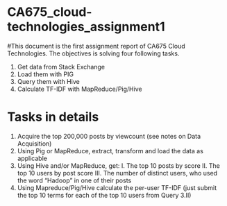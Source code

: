 # CA675_cloud-technologies_assignment1

#This document is the first assignment report of CA675 Cloud Technologies. The objectives is solving four following tasks.
1. Get data from Stack Exchange 
2. Load them with PIG 
3. Query them with Hive
4. Calculate TF-IDF with MapReduce/Pig/Hive

# Tasks in details
1. Acquire the top 200,000 posts by viewcount (see notes on Data Acquisition)
2. Using Pig or MapReduce, extract, transform and load the data as applicable
3. Using Hive and/or MapReduce, get:
I. The top 10 posts by score
II. The top 10 users by post score
III. The number of distinct users, who used the word “Hadoop” in one of their
posts
4. Using Mapreduce/Pig/Hive calculate the per-user TF-IDF (just submit the top
10 terms for each of the top 10 users from Query 3.II)

